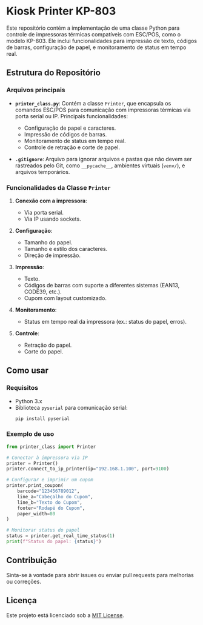 # Kiosk Printer KP-803

Este repositório contém a implementação de uma classe Python para controle de impressoras térmicas compatíveis com ESC/POS, como o modelo KP-803. Ele inclui funcionalidades para impressão de texto, códigos de barras, configuração de papel, e monitoramento de status em tempo real.

## Estrutura do Repositório

### Arquivos principais

- **`printer_class.py`**: 
  Contém a classe `Printer`, que encapsula os comandos ESC/POS para comunicação com impressoras térmicas via porta serial ou IP. Principais funcionalidades:
  - Configuração de papel e caracteres.
  - Impressão de códigos de barras.
  - Monitoramento de status em tempo real.
  - Controle de retração e corte de papel.

- **`.gitignore`**: 
  Arquivo para ignorar arquivos e pastas que não devem ser rastreados pelo Git, como `__pycache__`, ambientes virtuais (`venv/`), e arquivos temporários.

### Funcionalidades da Classe `Printer`

1. **Conexão com a impressora**:
   - Via porta serial.
   - Via IP usando sockets.

2. **Configuração**:
   - Tamanho do papel.
   - Tamanho e estilo dos caracteres.
   - Direção de impressão.

3. **Impressão**:
   - Texto.
   - Códigos de barras com suporte a diferentes sistemas (EAN13, CODE39, etc.).
   - Cupom com layout customizado.

4. **Monitoramento**:
   - Status em tempo real da impressora (ex.: status do papel, erros).

5. **Controle**:
   - Retração do papel.
   - Corte do papel.

## Como usar

### Requisitos

- Python 3.x
- Biblioteca `pyserial` para comunicação serial:
  ```bash
  pip install pyserial
  ```

### Exemplo de uso

```python
from printer_class import Printer

# Conectar à impressora via IP
printer = Printer()
printer.connect_to_ip_printer(ip="192.168.1.100", port=9100)

# Configurar e imprimir um cupom
printer.print_coupon(
    barcode="123456789012",
    line_a="Cabeçalho do Cupom",
    line_b="Texto do Cupom",
    footer="Rodapé do Cupom",
    paper_width=80
)

# Monitorar status do papel
status = printer.get_real_time_status(1)
print(f"Status do papel: {status}")
```

## Contribuição

Sinta-se à vontade para abrir issues ou enviar pull requests para melhorias ou correções.

## Licença

Este projeto está licenciado sob a [MIT License](https://opensource.org/licenses/MIT).